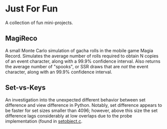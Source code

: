 # Just For Fun
A collection of fun mini-projects.

## MagiReco
A small Monte Carlo simulation of gacha rolls in the mobile game Magia Record. Simulates the average number of rolls required to obtain N copies of an event character, along with a 99.9% confidence interval. Also returns the average number of "spooks", or SSR draws that are _not_ the event character, along with an 99.9% confidence interval.

## Set-vs-Keys
An investigation into the unexpected different behavior between set difference and view difference in Python. Notably, set difference appears to be faster for set sizes smaller than 4096; however, above this size the set difference lags considerably at low overlaps due to the probe implementation (found in [setobject.c](https://github.com/python/cpython/blob/main/Objects/setobject.c).
